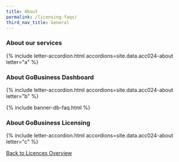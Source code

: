 ```yaml
---
title: About
permalink: /licensing-faqs/
third_nav_title: General
---
```


### About our services

{% include letter-accordion.html accordions=site.data.acc024-about letter="a" %}

### About GoBusiness Dashboard

{% include letter-accordion.html accordions=site.data.acc024-about letter="b" %}

{% include banner-db-faq.html %}

### About GoBusiness Licensing

{% include letter-accordion.html accordions=site.data.acc024-about letter="c" %}

[Back to Licences Overview](/licences/)